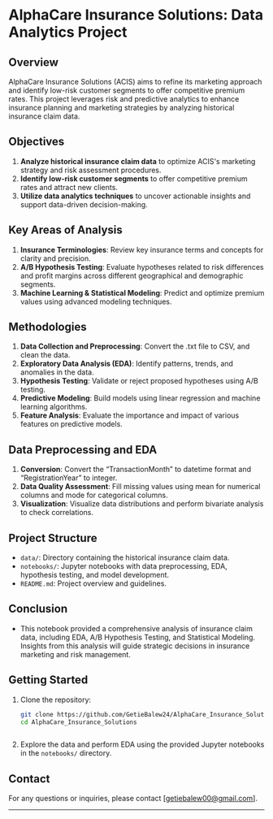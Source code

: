 # AlphaCare Insurance Solutions: Data Analytics Project

## Overview
AlphaCare Insurance Solutions (ACIS) aims to refine its marketing approach and identify low-risk customer segments to offer competitive premium rates. This project leverages risk and predictive analytics to enhance insurance planning and marketing strategies by analyzing historical insurance claim data.

## Objectives
1. **Analyze historical insurance claim data** to optimize ACIS's marketing strategy and risk assessment procedures.
2. **Identify low-risk customer segments** to offer competitive premium rates and attract new clients.
3. **Utilize data analytics techniques** to uncover actionable insights and support data-driven decision-making.

## Key Areas of Analysis
1. **Insurance Terminologies**: Review key insurance terms and concepts for clarity and precision.
2. **A/B Hypothesis Testing**: Evaluate hypotheses related to risk differences and profit margins across different geographical and demographic segments.
3. **Machine Learning & Statistical Modeling**: Predict and optimize premium values using advanced modeling techniques.

## Methodologies
1. **Data Collection and Preprocessing**: Convert the .txt file to CSV, and clean the data.
2. **Exploratory Data Analysis (EDA)**: Identify patterns, trends, and anomalies in the data.
3. **Hypothesis Testing**: Validate or reject proposed hypotheses using A/B testing.
4. **Predictive Modeling**: Build models using linear regression and machine learning algorithms.
5. **Feature Analysis**: Evaluate the importance and impact of various features on predictive models.

## Data Preprocessing and EDA
1. **Conversion**: Convert the “TransactionMonth” to datetime format and “RegistrationYear” to integer.
2. **Data Quality Assessment**: Fill missing values using mean for numerical columns and mode for categorical columns.
3. **Visualization**: Visualize data distributions and perform bivariate analysis to check correlations.


## Project Structure
- `data/`: Directory containing the historical insurance claim data.
- `notebooks/`: Jupyter notebooks with data preprocessing, EDA, hypothesis testing, and model development.
- `README.md`: Project overview and guidelines.
## Conclusion
- This notebook provided a comprehensive analysis of insurance claim data, including EDA, A/B Hypothesis Testing, and Statistical Modeling. Insights from this analysis will guide strategic decisions in insurance marketing and risk management.
## Getting Started
1. Clone the repository:
   ```bash
   git clone https://github.com/GetieBalew24/AlphaCare_Insurance_Solutions.git
   cd AlphaCare_Insurance_Solutions
   ```
   ```
2. Explore the data and perform EDA using the provided Jupyter notebooks in the `notebooks/` directory.

## Contact
For any questions or inquiries, please contact [getiebalew00@gmail.com].

---